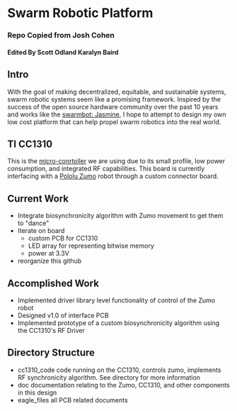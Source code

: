 # Swarm Robotic Platform
### Repo Copied from Josh Cohen
#### Edited By Scott Odland Karalyn Baird

## Intro
With the goal of making decentralized, equitable, and sustainable systems, swarm robotic systems seem like a promising framework. Inspired by the success of the open source hardware community over the past 10 years and works like the [swarmbot: Jasmine](http://www.swarmrobot.org/), I hope to attempt to design my own low cost platform that can help propel swarm robotics into the real world. 

## TI CC1310
This is the [micro-conrtoller](http://www.ti.com/product/CC1310) we are using due to its small profile, low power consumption, and integrated RF capabilities. This board is currently interfacing with a [Pololu Zumo](https://www.pololu.com/product/2508) robot through a custom connector board.    

## Current Work
* Integrate biosynchronicity algorithm with Zumo movement to get them to "dance"
* Iterate on board
	* custom PCB for CC1310
	* LED array for representing bitwise memory
	* power at 3.3V  
* reorganize this github

## Accomplished Work
* Implemented driver library level functionality of control of the Zumo robot
* Designed v1.0 of interface PCB
* Implemented prototype of a custom biosynchronicity algorithm using the CC1310's RF Driver

## Directory Structure
* cc1310_code
	code running on the CC1310, controls zumo, implements RF synchronicity algorithm. See directory for more information
* doc
	documentation relating to the Zumo, CC1310, and other components in this design
* eagle_files
	all PCB related documents
